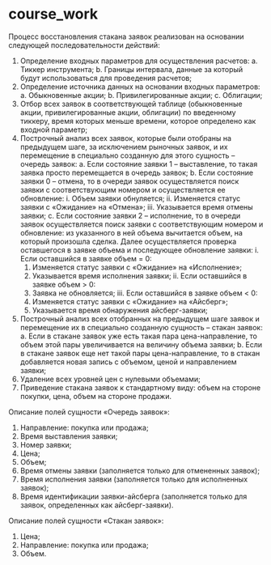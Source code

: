 # course_work

Процесс восстановления стакана заявок реализован на основании следующей последовательности действий:
1)	Определение входных параметров для осуществления расчетов:
  a.	Тиккер инструмента;
  b.	Границы интервала, данные за который будут использоваться для проведения расчетов;
2)	Определение источника данных на основании входных параметров:
  a.	Обыкновенные акции;
  b.	Привилегированные акции;
  c.	Облигации;
3)	Отбор всех заявок в соответствующей таблице (обыкновенные акции, привилегированные акции, облигации) по введенному тиккеру, время которых меньше времени, которое определено как входной параметр;
4)	Построчный анализ всех заявок, которые были отобраны на предыдущем шаге, за исключением рыночных заявок, и их перемещение в специально созданную для этого сущность – очередь заявок:
  a.	Если состояние заявки 1 – выставление, то такая заявка просто перемещается в очередь заявок;
  b.	Если состояние заявки 0 – отмена, то в очереди заявок осуществляется поиск заявки с соответствующим номером и осуществляется ее обновление:
    i.	Объем заявки обнуляется;
    ii.	Изменяется статус заявки с «Ожидание» на «Отмена»;
    iii.	Указывается время отмены заявки;
  c.	Если состояние заявки 2 – исполнение, то в очереди заявок осуществляется поиск заявки с соответствующим номером и обновление: из указанного в ней объема вычитается объем, на который произошла сделка. Далее осуществляется проверка оставшегося в заявке объема и последующее обновление заявки:
    i.	Если оставшийся в заявке объем = 0:
      1.	Изменяется статус заявки с «Ожидание» на «Исполнение»;
      2.	Указывается время исполнения заявки;
    ii.	Если оставшийся в заявке объем > 0:
      1.	Заявка не обновляется;
  iii.	Если оставшийся в заявке объем < 0:
      1.	Изменяется статус заявки с «Ожидание» на «Айсберг»;
      2.	Указывается время обнаружения айсберг-заявки;
5)	Построчный анализ всех отобранных на предыдущем шаге заявок и перемещение их в специально созданную сущность – стакан заявок:
  a.	Если в стакане заявок уже есть такая пара цена-направление, то объем этой пары увеличивается на величину объема заявки;
  b.	Если в стакане заявок еще нет такой пары цена-направление, то в стакан добавляется новая запись с объемом, ценой и направлением заявки;
6)	Удаление всех уровней цен с нулевыми объемами;
7)	Приведение стакана заявок к стандартному виду: объем на стороне покупки, цена, объем на стороне продажи.

Описание полей сущности «Очередь заявок»:
1)	Направление: покупка или продажа;
2)	Время выставления заявки;
3)	Номер заявки;
4)	Цена;
5)	Объем;
6)	Время отмены заявки (заполняется только для отмененных заявок);
7)	Время исполнения заявки (заполняется только для исполненных заявок);
8)	Время идентификации заявки-айсберга (заполняется только для заявок, определенных как айсберг-заявки).

Описание полей сущности «Стакан заявок»:
1)	Цена;
2)	Направление: покупка или продажа;
3)	Объем.

